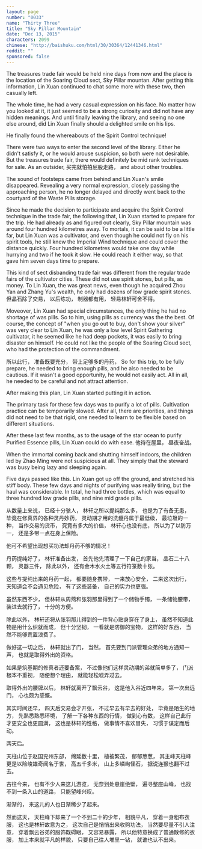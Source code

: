 ```yaml
---
layout: page
number: "0033"
name: "Thirty Three"
title: "Sky Pillar Mountain"
date: "Dec 13, 2015"
characters: 2099
chinese: "http://baishuku.com/html/30/30364/12441346.html"
reddit: ""
sponsored: false
---
```


The treasures trade fair would be held nine days from now and the place is the location of the Soaring Cloud sect, Sky Pillar mountan. After getting this information, Lin Xuan continued to chat some more with these two, then casually left.

The whole time, he had a very casual expression on his face. No matter how you looked at it, it just seemed to be a strong curiosity and did not have any hidden meanings. And until finally leaving the library, and seeing no one else around, did Lin Xuan finally should a delighted smile on his lips.

He finally found the whereabouts of the Spirit Control technique!

There were two ways to enter the second level of the library. Either he didn't satisfy it, or he would arouse suspicion, so both were not desirable. But the treasures trade fair, there would definitely be mid rank techniques for sale. As an outsider,
买完就怕拍屁股走路，
and about other troubles.

The sound of footsteps came from behind and Lin Xuan's smile disappeared. Revealing a very normal expression, closely passing the approaching person, he no longer delayed and directly went back to the courtyard of the Waste Pills storage.

Since he made the decision to participate and acquire the Spirit Control technique in the trade fair, the following that, Lin Xuan started to prepare for the trip. He had already as and figured out clearly, Sky Pillar mountain was around four hundred kilometres away. To mortals, it can be said to be a little far, but Lin Xuan was a cultivator, and even though he could not fly on his spirit tools, he still knew the Imperial Wind technique and could cover the distance quickly. Four hundred kilometres would take one day while hurrying and two if he took it slow. He could reach it either way, so that gave him seven days time to prepare.

This kind of sect disbanding trade fair was different from the regular trade fairs of the cultivator cities. These did not use spirit stones, but pills, as money. To Lin Xuan, the was great news, even though he acquired Zhou Yan and Zhang Yu's wealth, he only had dozens of low grade spirit stones.
但晶石除了交易，
以后练功，
制器都有用，
轻易林轩可舍不得。

Moveover, Lin Xuan had special circumstances, the only thing he had no shortage of was pills. So to him, using pills as currency was the the best. Of course, the concept of "when you go out to buy, don't show your silver" was very clear to Lin Xuan, he was only a low level Spirit Gathering cultivator, it he seemed like he had deep pockets, it was easily to bring disaster on himself. He could not like the people of the Soaring Cloud sect, who had the protection of the commandment.

所以此行，
准备既要充分，
带上足够多的丹药，
So for this trip, to be fully prepare, he needed to bring enough pills, and he also needed to be cautious. If it wasn't a good opportunity, he would not easily act. All in all, he needed to be careful and not attract attention.

After making this plan, Lin Xuan started putting it in action.

The primary task for these few days was to purify a lot of pills. Cultivation practice can be temporarily slowed. After all, there are priorities, and things did not need to be that rigid, one needed to learn to be flexible based on different situations.

After these last few months, as to the usage of the star ocean to purify Purified Essence pills, Lin Xuan could do with ease.
他待在屋里，
昼夜奋战。

When the immortal coming back and shutting himself indoors, the children led by Zhao Ming were not suspicious at all. They simply that the steward was busy being lazy and sleeping again.

Five days passed like this. Lin Xuan got up off the ground, and stretched his stiff body. These few days and nights of purifying was really tiring, but the haul was considerable. In total, he had three bottles, which was equal to three hundred low grade pills, and nine mid grade pills.

从数量上来说，
已经十分骇人，
林轩之所以提纯那么多，
也是为了有备无患，
毕竟在修真界的各种灵丹妙药，
灵动期才用的洗髓丹属于最低级，
最垃圾的一种，
当作交易的货币，
究竟有多大的价值，
林轩心也没有底，
所以为了以防万一，
还是多带一点在身上保险。

他可不希望出现想买功法却丹药不够的情况！

丹药提纯好了，
林轩准备出发，
首先他先清理了一下自己的家当，
晶石二十八颗，
灵器三件，
除此以外，
还有金木水火土等五行符箓数十张。

这些与提纯出来的丹药一起，
都要随身携带，
一来放心安全，
二来这次出行，
天知道会不会遇见危险，
有了这些装备，
自己的实力也更强。

虽然东西不少，
但林轩从周燕和张羽那里得到了一个储物手镯，
一条储物腰带，
装进去就行了，
十分的方便。

除此以外，
林轩还将从张羽那儿得到的一件背心贴身穿在了身上，
虽然不知道此物是用什么织就而成，
但十分坚韧，
一看就是防御的宝物，
这样的好东西，
当然不能够荒置浪费了。

做好这一切之后，
林轩就出了门，
当然，
首先要到门派管理众弟的地方通知一声，
也就是取得外出的资格。

如果是筑基期的修真者还要备案，
不过像他们这样灵动期的弟就简单多了，
门派根本不重视，
随便想个理由，
就能轻松唬弄过去。

取得外出的腰牌以后，
林轩就离开了飘云谷，
这是他入谷近四年来，
第一次出远门，
心也颇为感慨。

其实时间还早，
四天后交易会才开张，
不过早去有早去的好处，
毕竟是陌生的地方，
先熟悉熟悉环境，
了解一下各种东西的行情，
做到心有数，
这样自己此行才更安全也更圆满，
这也是林轩的性格，
做事情不喜欢冒失，
习惯于谋定而后动。

两天后。

天柱山位于赵国兖州东部，
绵延数十里，
植被繁茂，
郁郁葱葱，
其主峰天柱峰更是以险峻雄奇闻名于世，
高五千多米，
山上多嶙峋怪石，
据说连猴也翻不过去。

古往今来，
也有不少人来这儿游览，
无奈到处悬崖绝壁，
遍寻整座山峰，
也找不到一条入山的道路，
只能望峰兴叹。

渐渐的，
来这儿的人也日渐稀少了起来。

然而这天，
天柱峰下却来了一个不到二十的少年，
相貌平凡，
穿着一身粗布衣服，
这也是林轩故意为之，
这次自己是悄悄出来收购功法，
当然要尽量不引人注意，
穿着飘云谷弟的服饰既碍眼，
又容易暴露，
所以他特意换成了普通散修的衣服，
加上本来就平凡的样貌，
只要自己往人堆里一钻，
就谁也认不出来。
